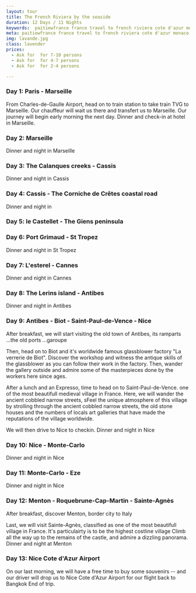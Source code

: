```yaml
---
layout: tour
title: The French Riviera by the seaside
duration: 12 Days / 11 Nights
keywords:  paitiewfrance france travel to french riviera cote d'azur monaco marseille antibes nice menton cannes eze roquebrune cap martin cassis calanques castellet  
meta: paitiewfrance france travel to french riviera cote d'azur monaco marseille antibes nice menton cannes eze roquebrune cap martin cassis calanques castellet  
img: lavande.jpg
class: lavender
prices: 
  - Ask for  for 7-10 persons
  - Ask for  for 4-7 persons
  - Ask for  for 2-4 persons

---
```


### Day 1: Paris - Marseille
From Charles-de-Gaulle Airport, head on to train station to take train TVG to Marseille.
Our chauffeur will wait us there and transfert us to Marseille. Our journey will begin early morning the next day. 
Dinner and check-in at hotel in Marseille.

### Day 2: Marseille

Dinner and night in Marseille

### Day 3: The Calanques creeks - Cassis

Dinner and night in Cassis

### Day 4:  Cassis - The Corniche de Crêtes coastal road

Dinner and night in 

### Day 5: le Castellet - The Giens peninsula

### Day 6: Port Grimaud - St Tropez

Dinner and night in St Tropez

### Day 7: L'esterel - Cannes 

Dinner and night in Cannes

### Day 8: The Lerins island - Antibes

Dinner and night in Antibes

### Day 9: Antibes - Biot - Saint-Paul-de-Vence - Nice

After breakfast, we will start visiting the old town of Antibes, its ramparts ...the old ports ...garoupe 

Then, head on to Biot and it's  worldwide famous glassblower factory "La verrerie de Biot". Discover the workshop and witness the antique skills of the glassblower as you can follow their work in the factory. Then, wander the gallery outside and admire some of the masterpieces done by the workers here since ages.

After a lunch and an Expresso, time to head on to Saint-Paul-de-Vence. one of the most beautifull  medieval village in France. Here, we will wander the ancient cobbled narrow streets, sFeel the unique atmosphere of this village by strolling through the ancient cobbled narrow streets, the old stone houses  and the numbers of locals art galleries that have made the reputations of the village worldwide.

We will then drive to Nice to checkin.  Dinner and night in Nice

### Day 10: Nice - Monte-Carlo 

Dinner and night in Nice

### Day 11: Monte-Carlo - Eze

Dinner and night in Nice

### Day 12: Menton - Roquebrune-Cap-Martin - Sainte-Agnès

After breakfast, discover Menton, border city to Italy

Last, we will visit Sainte-Agnès, classified as one of the most beautifull village in France. It's particulairty is to be the highest costline village
Climb all the way up to the remains of the castle, and admire a dizzling panorama.
Dinner and night at Menton

### Day 13: Nice Cote d'Azur Airport

On our last morning, we will have a free time to buy some souvenirs -- and our driver will drop us to Nice Cote d'Azur Airport for our flight back to Bangkok
End of trip.


